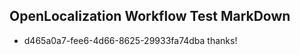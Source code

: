## OpenLocalization Workflow Test MarkDown

* d465a0a7-fee6-4d66-8625-29933fa74dba 
thanks!



<!--HONumber=Feb16_HO3-->
